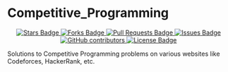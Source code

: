 <h1>Competitive_Programming</h1>
<div align = "center">
	<a href = "https://github.com/Paresh-Wadhwani/Competitive_Programming/stargazers">
		<img src = "https://img.shields.io/github/stars/Paresh-Wadhwani/Competitive_Programming" alt = "Stars Badge"/>
	</a>
	<a href = "https://github.com/Paresh-Wadhwani/Competitive_Programming/network/members">
		<img src = "https://img.shields.io/github/forks/Paresh-Wadhwani/Competitive_Programming" alt = "Forks Badge"/>
	</a>
	<a href = "https://github.com/Paresh-Wadhwani/Competitive_Programming/pulls">
		<img src = "https://img.shields.io/github/issues-pr/Paresh-Wadhwani/Competitive_Programming" alt = "Pull Requests Badge"/>
	</a>
	<a href = "https://github.com/Paresh-Wadhwani/Competitive_Programming/issues">
		<img src = "https://img.shields.io/github/issues/Paresh-Wadhwani/Competitive_Programming" alt = "Issues Badge"/>
	</a>
	<a href = "https://github.com/Paresh-Wadhwani/Competitive_Programming/graphs/contributors">
		<img alt = "GitHub contributors" src = "https://img.shields.io/github/contributors/Paresh-Wadhwani/Competitive_Programming?color=2b9348">
	</a>
	<a href = "https://github.com/Paresh-Wadhwani/Competitive_Programming/blob/master/LICENSE">
		<img src = "https://img.shields.io/github/license/Paresh-Wadhwani/Competitive_Programming?color=2b9348" alt="License Badge"/>
	</a>
</div>

Solutions to Competitive Programming problems on various websites like Codeforces, HackerRank, etc.

